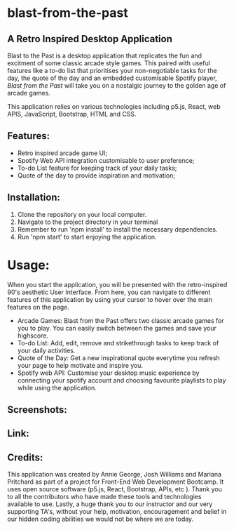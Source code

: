# blast-from-the-past

## A Retro Inspired Desktop Application

Blast to the Past is a desktop application that replicates the fun and excitment of some classic arcade style games. This paired with useful features like a to-do list that prioritises your non-negotiable tasks for the day, the quote of the day and an embedded customisable Spotify player, *Blast from the Past* will take you on a nostalgic journey to the golden age of arcade games. 

This application relies on various technologies including p5.js, React, web APIS, JavaScript, Bootstrap, HTML and CSS. 

## Features:

- Retro inspired arcade game UI;
- Spotify Web API integration customisable to user preference;
- To-do List feature for keeping track of your daily tasks;
- Quote of the day to provide inspiration and motivation; 

## Installation: 

1. Clone the repository on your local computer.
2. Navigate to the project directory in your terminal
3. Remember to run 'npm install' to install the necessary dependencies.
4. Run 'npm start' to start enjoying the application. 

# Usage:

When you start the application, you will be presented with the retro-inspired 90's aesthetic User Interface. From here, you can navigate to different features of this application by using your cursor to hover over the main features on the page. 


- Arcade Games: Blast from the Past offers two classic arcade games for you to play. You can easily switch between the games and save your highscore. 
- To-do List: Add, edit, remove and strikethrough tasks to keep track of your daily activities.
- Quote of the Day: Get a new inspirational quote everytime you refresh your page to help motivate and inspire you. 
- Spotify web API: Customise your desktop music experience by connecting your spotify account and choosing favourite playlists to play while using the application. 



## Screenshots:


## Link: 

## Credits: 

This application was created by Annie George, Josh Williams and Mariana Pritchard as part of a project for Front-End Web Development Bootcamp. It uses open source software (p5.js, React, Bootstrap, APIs, etc ). Thank you to all the contributors who have made these tools and technologies available to use. 
Lastly, a huge thank you to our instructor and our very supporting TA's, without your help, motivation, encouragement and belief in our hidden coding abilities we would not be where we are today. 